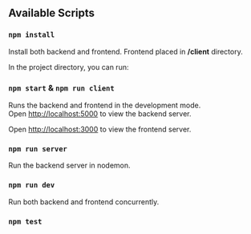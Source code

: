 ## Available Scripts

### `npm install`

Install both backend and frontend. Frontend placed in **/client** directory.

In the project directory, you can run:

### `npm start` & `npm run client`

Runs the backend and frontend in the development mode.\
Open [http://localhost:5000](http://localhost:5000) to view the backend server.

Open [http://localhost:3000](http://localhost:3000) to view the frontend server.

### `npm run server`
Run the backend server in nodemon. 

### `npm run dev`
Run both backend and frontend concurrently.

### `npm test`
